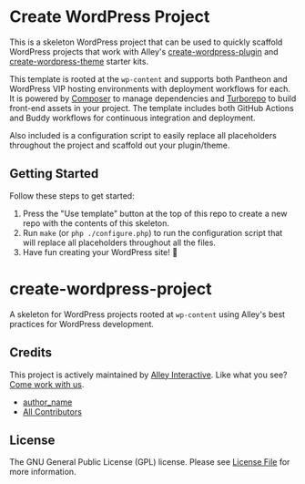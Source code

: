 <!--delete-->
# Create WordPress Project

This is a skeleton WordPress project that can be used to quickly scaffold
WordPress projects that work with Alley's
[create-wordpress-plugin](https://github.com/alleyinteractive/create-wordpress-plugin)
and
[create-wordpress-theme](https://github.com/alleyinteractive/create-wordpress-theme)
starter kits.

This template is rooted at the `wp-content` and supports both Pantheon and
WordPress VIP hosting environments with deployment workflows for each. It is
powered by [Composer](https://getcomposer.org/) to manage dependencies and
[Turborepo](https://turbo.build/repo) to build front-end assets in your project. The template includes both GitHub Actions and Buddy workflows for continuous integration and deployment.

Also included is a configuration script to easily replace all placeholders throughout the project and scaffold out your plugin/theme.

## Getting Started

Follow these steps to get started:

1. Press the "Use template" button at the top of this repo to create a new repo
   with the contents of this skeleton.
2. Run `make` (or `php ./configure.php`) to run the configuration script that
   will replace all placeholders throughout all the files.
3. Have fun creating your WordPress site! 🎊

<!--/delete-->

# create-wordpress-project

A skeleton for WordPress projects rooted at `wp-content` using Alley's best
practices for WordPress development.

## Credits

This project is actively maintained by [Alley
Interactive](https://github.com/alleyinteractive). Like what you see? [Come work
with us](https://alley.com/careers/).

- [author_name](https://github.com/author_name)
- [All Contributors](../../contributors)

## License

The GNU General Public License (GPL) license. Please see [License File](LICENSE) for more information.

